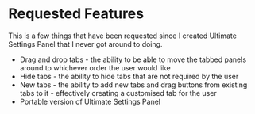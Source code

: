 # Requested Features
This is a few things that have been requested since I created Ultimate Settings Panel that I never got around to doing.

* Drag and drop tabs - the ability to be able to move the tabbed panels around to whichever order the user would like
* Hide tabs - the ability to hide tabs that are not required by the user
* New tabs - the ability to add new tabs and drag buttons from existing tabs to it - effectively creating a customised tab for the user
* Portable version of Ultimate Settings Panel
